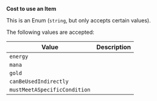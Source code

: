 **Cost to use an Item**

This is an Enum (`string`, but only accepts certain values). 

The following values are accepted:

|            Value           |Description|
|----------------------------|-----------|
|          `energy`          |           |
|           `mana`           |           |
|           `gold`           |           |
|    `canBeUsedIndirectly`   |           |
|`mustMeetASpecificCondition`|           |